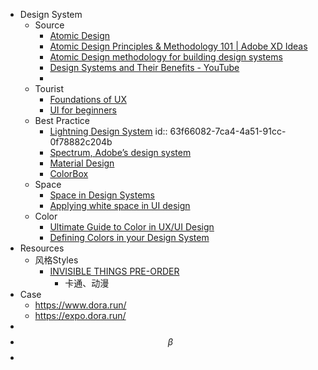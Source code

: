 - Design System
	- Source
		- [Atomic Design](https://atomicdesign.bradfrost.com/table-of-contents/)
		- [Atomic Design Principles & Methodology 101 | Adobe XD Ideas](https://xd.adobe.com/ideas/process/ui-design/atomic-design-principles-methodology-101/)
		- [Atomic Design methodology for building design systems](https://blog.kamathrohan.com/atomic-design-methodology-for-building-design-systems-f912cf714f53)
		- [Design Systems and Their Benefits - YouTube](https://www.youtube.com/watch?v=3TpiNrZlzt4)
		-
	- Tourist
		- [Foundations of UX](https://www.coursera.org/learn/foundations-user-experience-design)
		- [UI for beginners](https://method.ac/)
	- Best Practice
		- [Lightning Design System](https://www.lightningdesignsystem.com/)
		  id:: 63f66082-7ca4-4a51-91cc-0f78882c204b
		- [Spectrum, Adobe’s design system](https://spectrum.adobe.com/)
		- [Material Design](https://m3.material.io/)
		- [ColorBox](https://colorbox.io/)
	- Space
		- [Space in Design Systems](https://medium.com/eightshapes-llc/space-in-design-systems-188bcbae0d62)
		- [Applying white space in UI design](https://uxdesign.cc/whitespace-in-ui-design-44e332c8e4a)
	- Color
		- [Ultimate Guide to Color in UX/UI Design](https://uxplanet.org/ultimate-guide-to-color-in-ux-ui-design-de8eb104b5d3)
		- [Defining Colors in your Design System](https://uxdesign.cc/defining-colors-in-your-design-system-828148e6210a)
- Resources
	- 风格Styles
		- [INVISIBLE THINGS PRE-ORDER](https://www.andyjpizza.com/invisiblethingsbook)
			- 卡通、动漫
- Case
	- https://www.dora.run/
	- https://expo.dora.run/
-
- $$ \beta $$
-